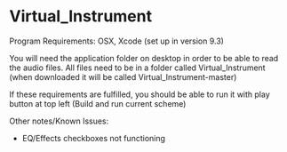 # Virtual_Instrument
Program Requirements: OSX, Xcode (set up in version 9.3)

You will need the application folder on desktop in order to be able to read the audio files. 
All files need to be in a folder called Virtual_Instrument (when downloaded it will be called Virtual_Instrument-master)

If these requirements are fulfilled, you should be able to run it with play button at top left
(Build and run current scheme)

Other notes/Known Issues:
- EQ/Effects checkboxes not functioning
